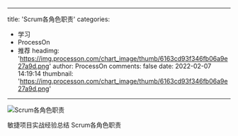 
---
title: 'Scrum各角色职责'
categories: 
 - 学习
 - ProcessOn
 - 推荐
headimg: 'https://img.processon.com/chart_image/thumb/6163cd93f346fb06a9e27a9d.png'
author: ProcessOn
comments: false
date: 2022-02-07 14:19:14
thumbnail: 'https://img.processon.com/chart_image/thumb/6163cd93f346fb06a9e27a9d.png'
---

<div>   
<img class="thumb" alt="Scrum各角色职责" src="https://img.processon.com/chart_image/thumb/6163cd93f346fb06a9e27a9d.png" referrerpolicy="no-referrer">
<p>敏捷项目实战经验总结 Scrum各角色职责</p>  
</div>
            
